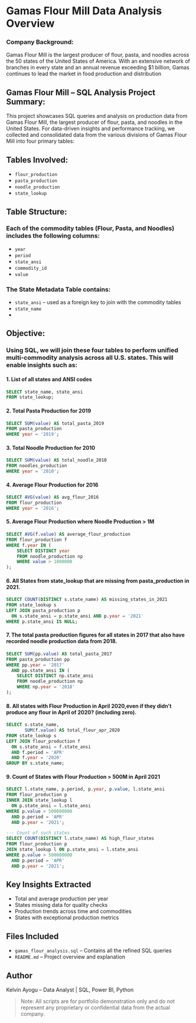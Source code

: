 # Gamas Flour Mill Data Analysis Overview
### Company Background:
Gamas Flour Mill is the largest producer of flour, pasta, and noodles across the 50 states of the United States of America. With an extensive network of branches in every state and an annual revenue exceeding $1 billion, Gamas continues to lead the market in food production and distribution


## Gamas Flour Mill – SQL Analysis Project Summary:

This project showcases SQL queries and analysis on production data from Gamas Flour Mill, the largest producer of flour, pasta, and noodles in the United States. For data-driven insights and performance tracking, we collected and consolidated data from the various divisions of Gamas Flour Mill into four primary tables:

## Tables Involved:
- `flour_production`
- `pasta_production`
- `noodle_production`
- `state_lookup`
  
## Table Structure:
### Each of the commodity tables (Flour, Pasta, and Noodles) includes the following columns:
- `year`
- `period`
- `state_ansi`
- `commodity_id`
- `value`

### The State Metadata Table contains:
- `state_ansi`  – used as a foreign key to join with the commodity tables
- `state_name`
- 
## Objective:
### Using SQL, we will join these four tables to perform unified multi-commodity analysis across all U.S. states. This will enable insights such as:
#### 1. List of all states and ANSI codes
```sql
SELECT state_name, state_ansi
FROM state_lookup;
```

#### 2. Total Pasta Production for 2019
```sql
SELECT SUM(value) AS total_pasta_2019
FROM pasta_production
WHERE year = '2019';
```

#### 3. Total Noodle Production for 2010
```sql
SELECT SUM(value) AS total_noodle_2010
FROM noodles_production
WHERE year = '2010';
```

#### 4. Average Flour Production for 2016
```sql
SELECT AVG(value) AS avg_flour_2016
FROM flour_production
WHERE year = '2016';
```

#### 5. Average Flour Production where Noodle Production > 1M
```sql
SELECT AVG(f.value) AS average_flour_production
FROM flour_production f
WHERE f.year IN (
    SELECT DISTINCT year
    FROM noodle_production np
    WHERE value > 1000000
);
```

#### 6.  All States from state_lookup that are missing from pasta_production in 2021.
```sql
SELECT COUNT(DISTINCT s.state_name) AS missing_states_in_2021
FROM state_lookup s
LEFT JOIN pasta_production p
  ON s.state_ansi = p.state_ansi AND p.year = '2021'
WHERE p.state_ansi IS NULL;
```

#### 7. The total pasta production figures for all states in 2017 that also have recorded noodle production data from 2018.
```sql
SELECT SUM(pp.value) AS total_pasta_2017
FROM pasta_production pp
WHERE pp.year = '2017'
  AND pp.state_ansi IN (
    SELECT DISTINCT np.state_ansi
    FROM noodle_production np
    WHERE np.year = '2018'
);
```

#### 8. All states with Flour Production in April 2020,even if they didn’t produce any flour in April of 2020? (including zero).
```sql
SELECT s.state_name,
       SUM(f.value) AS total_flour_apr_2020
FROM state_lookup s
LEFT JOIN flour_production f
  ON s.state_ansi = f.state_ansi
  AND f.period = 'APR'
  AND f.year = '2020'
GROUP BY s.state_name;
```

#### 9. Count of  States with Flour Production > 500M in April 2021
```sql
SELECT l.state_name, p.period, p.year, p.value, l.state_ansi
FROM flour_production p
INNER JOIN state_lookup l
  ON p.state_ansi = l.state_ansi
WHERE p.value > 500000000
  AND p.period = 'APR'
  AND p.year = '2021';

--- Count of such states
SELECT COUNT(DISTINCT l.state_name) AS high_flour_states
FROM flour_production p
JOIN state_lookup l ON p.state_ansi = l.state_ansi
WHERE p.value > 500000000
  AND p.period = 'APR'
  AND p.year = '2021';
```

## Key Insights Extracted
- Total and average production per year
- States missing data for quality checks
- Production trends across time and commodities
- States with exceptional production metrics

## Files Included
- `gamas_flour_analysis.sql` – Contains all the refined SQL queries
- `README.md` – Project overview and explanation

## Author
Kelvin Ayogu – Data Analyst | SQL, Power BI, Python

> Note: All scripts are for portfolio demonstration only and do not represent any proprietary or confidential data from the actual company.
